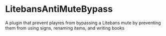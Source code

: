 # LitebansAntiMuteBypass
 A plugin that prevent playres from bypassing a Litebans mute by preventing them from using signs, renaming items, and writing books
